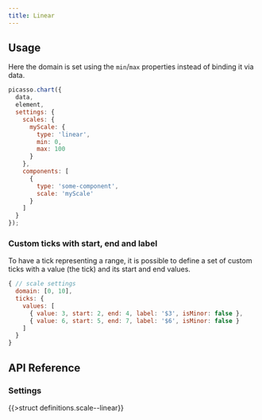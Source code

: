 ```yaml
---
title: Linear
---
```


## Usage

Here the domain is set using the `min`/`max` properties instead of binding it via data.

```js
picasso.chart({
  data,
  element,
  settings: {
    scales: {
      myScale: {
        type: 'linear',
        min: 0,
        max: 100
      }
    },
    components: [
      {
        type: 'some-component',
        scale: 'myScale'
      }
    ]
  }
});
```

### Custom ticks with start, end and label

To have a tick representing a range, it is possible to define a set of custom ticks with a value (the tick) and its start and end values.

```js
{ // scale settings
  domain: [0, 10],
  ticks: {
    values: [
      { value: 3, start: 2, end: 4, label: '$3', isMinor: false },
      { value: 6, start: 5, end: 7, label: '$6', isMinor: false }
    ]
  }
}
```

## API Reference

### Settings

{{>struct definitions.scale--linear}}